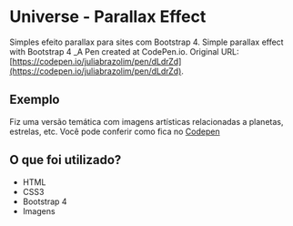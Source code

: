 # Universe - Parallax Effect 
Simples efeito parallax para sites com Bootstrap 4.
Simple parallax effect with Bootstrap 4
_A Pen created at CodePen.io. Original URL: [https://codepen.io/juliabrazolim/pen/dLdrZd](https://codepen.io/juliabrazolim/pen/dLdrZd).
 

## Exemplo
Fiz uma versão temática com imagens artísticas relacionadas a planetas, estrelas, etc. Você pode conferir como fica no [Codepen](https://codepen.io/juliabrazolim/full/dLdrZd)

## O que foi utilizado?
- HTML
- CSS3
- Bootstrap 4
- Imagens
